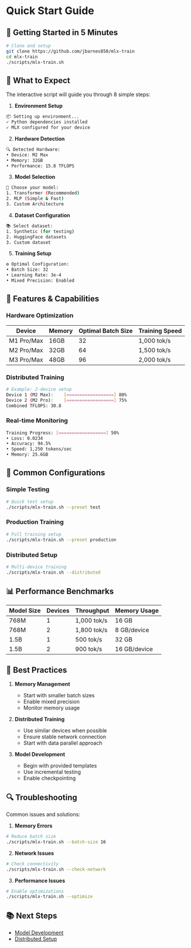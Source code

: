 # Quick Start Guide

## 🚀 Getting Started in 5 Minutes

```bash
# Clone and setup
git clone https://github.com/jbarnes850/mlx-train
cd mlx-train
./scripts/mlx-train.sh
```

## 🎯 What to Expect

The interactive script will guide you through 8 simple steps:

1. **Environment Setup** 

```bash
📦 Setting up environment...
✓ Python dependencies installed
✓ MLX configured for your device
```

2. **Hardware Detection**

```bash
🔍 Detected Hardware:
• Device: M2 Max
• Memory: 32GB
• Performance: 15.8 TFLOPS
```

3. **Model Selection**

```bash
🧠 Choose your model:
1. Transformer (Recommended)
2. MLP (Simple & Fast)
3. Custom Architecture
```

4. **Dataset Configuration**

```bash
📚 Select dataset:
1. Synthetic (for testing)
2. HuggingFace datasets
3. Custom dataset
```

5. **Training Setup**

```bash
⚙️ Optimal Configuration:
• Batch Size: 32
• Learning Rate: 3e-4
• Mixed Precision: Enabled
```

## 💫 Features & Capabilities

### Hardware Optimization

| Device      | Memory | Optimal Batch Size | Training Speed |
|-------------|--------|-------------------|----------------|
| M1 Pro/Max  | 16GB   | 32               | 1,000 tok/s    |
| M2 Pro/Max  | 32GB   | 64               | 1,500 tok/s    |
| M3 Pro/Max  | 48GB   | 96               | 2,000 tok/s    |

### Distributed Training

```bash
# Example: 2-device setup
Device 1 (M2 Max):    [==================] 80%
Device 2 (M2 Pro):    [==================] 75%
Combined TFLOPS: 30.8
```

### Real-time Monitoring

```bash
Training Progress: [==================] 50%
• Loss: 0.0234
• Accuracy: 94.5%
• Speed: 1,250 tokens/sec
• Memory: 25.6GB
```

## 🔧 Common Configurations

### Simple Testing

```bash
# Quick test setup
./scripts/mlx-train.sh --preset test
```

### Production Training

```bash
# Full training setup
./scripts/mlx-train.sh --preset production
```

### Distributed Setup

```bash
# Multi-device training
./scripts/mlx-train.sh --distributed
```

## 📊 Performance Benchmarks

| Model Size | Devices | Throughput     | Memory Usage |
|------------|---------|----------------|--------------|
| 768M       | 1       | 1,000 tok/s    | 16 GB       |
| 768M       | 2       | 1,800 tok/s    | 8 GB/device |
| 1.5B       | 1       | 500 tok/s      | 32 GB       |
| 1.5B       | 2       | 900 tok/s      | 16 GB/device|

## 🎯 Best Practices

1. **Memory Management**
   - Start with smaller batch sizes
   - Enable mixed precision
   - Monitor memory usage

2. **Distributed Training**
   - Use similar devices when possible
   - Ensure stable network connection
   - Start with data parallel approach

3. **Model Development**
   - Begin with provided templates
   - Use incremental testing
   - Enable checkpointing

## 🔍 Troubleshooting

Common issues and solutions:

1. **Memory Errors**

```bash
# Reduce batch size
./scripts/mlx-train.sh --batch-size 16
```

2. **Network Issues**

```bash
# Check connectivity
./scripts/mlx-train.sh --check-network
```

3. **Performance Issues**

```bash
# Enable optimizations
./scripts/mlx-train.sh --optimize
```

## 📚 Next Steps

- [Model Development](model_development.md)
- [Distributed Setup](distributed_setup.md)
